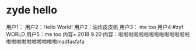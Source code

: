 # zyde hello
用户1：
用户2：Hello World!
用户2：油炸皮皮帆
用户3： me too
用户4:#zyf WORLD
用户5：me too
内容+ 2018 9.20
内容：啦啦啦啦啦啦啦啦啦啦啦啦啦啦啦啦啦啦啦啦啦啦啦啦madfasfafa